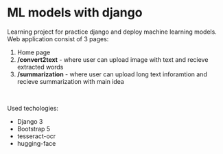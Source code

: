 # ML models with django
Learning project for practice django and deploy machine learning models.
Web application consist of 3 pages:
1. Home page
2. **/convert2text** - where user can upload image with text and recieve extracted words
3. **/summarization** - where user can upload long text inforamtion and recieve summarization with main idea

<br>

Used techologies:
- Django 3
- Bootstrap 5
- tesseract-ocr
- hugging-face
